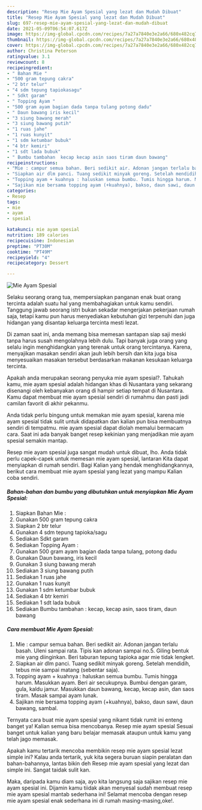 ```yaml
---
description: "Resep Mie Ayam Spesial yang lezat dan Mudah Dibuat"
title: "Resep Mie Ayam Spesial yang lezat dan Mudah Dibuat"
slug: 697-resep-mie-ayam-spesial-yang-lezat-dan-mudah-dibuat
date: 2021-05-09T06:54:07.617Z
image: https://img-global.cpcdn.com/recipes/7a27a7840e3e2a66/680x482cq70/mie-ayam-spesial-foto-resep-utama.jpg
thumbnail: https://img-global.cpcdn.com/recipes/7a27a7840e3e2a66/680x482cq70/mie-ayam-spesial-foto-resep-utama.jpg
cover: https://img-global.cpcdn.com/recipes/7a27a7840e3e2a66/680x482cq70/mie-ayam-spesial-foto-resep-utama.jpg
author: Christina Peterson
ratingvalue: 3.1
reviewcount: 8
recipeingredient:
- " Bahan Mie "
- "500 gram tepung cakra"
- "2 btr telur"
- "4 sdm tepung tapiokasagu"
- " Sdkt garam"
- " Topping Ayam "
- "500 gram ayam bagian dada tanpa tulang potong dadu"
- " Daun bawang iris kecil"
- "3 siung bawang merah"
- "3 siung bawang putih"
- "1 ruas jahe"
- "1 ruas kunyit"
- "1 sdm ketumbar bubuk"
- "4 btr kemiri"
- "1 sdt lada bubuk"
- " Bumbu tambahan  kecap kecap asin saos tiram daun bawang"
recipeinstructions:
- "Mie : campur semua bahan. Beri sedikit air. Adonan jangan terlalu basah. Uleni sampai rata. Tipis kan adonan sampai no.5. Giling bentuk mie yang diinginkan. Beri taburan tepung tapioka agar mie tidak lengket."
- "Siapkan air dlm panci. Tuang sedikit minyak goreng. Setelah mendidih, tebus mie sampai matang (sebentar saja)."
- "Topping ayam + kuahnya : haluskan semua bumbu. Tumis hingga harum. Masukkan ayam. Beri air secukupnya. Bumbui dengan garam, gula, kaldu jamur. Masukkan daun bawang, kecap, kecap asin, dan saos tiram. Masak sampai ayam lunak."
- "Sajikan mie bersama topping ayam (+kuahnya), bakso, daun sawi, daun bawang, sambal."
categories:
- Resep
tags:
- mie
- ayam
- spesial

katakunci: mie ayam spesial 
nutrition: 189 calories
recipecuisine: Indonesian
preptime: "PT30M"
cooktime: "PT49M"
recipeyield: "4"
recipecategory: Dessert

---
```



![Mie Ayam Spesial](https://img-global.cpcdn.com/recipes/7a27a7840e3e2a66/680x482cq70/mie-ayam-spesial-foto-resep-utama.jpg)

Selaku seorang orang tua, mempersiapkan panganan enak buat orang tercinta adalah suatu hal yang membahagiakan untuk kamu sendiri. Tanggung jawab seorang istri bukan sekadar mengerjakan pekerjaan rumah saja, tetapi kamu pun harus menyediakan kebutuhan gizi terpenuhi dan juga hidangan yang disantap keluarga tercinta mesti lezat.

Di zaman  saat ini, anda memang bisa memesan santapan siap saji meski tanpa harus susah mengolahnya lebih dulu. Tapi banyak juga orang yang selalu ingin menghidangkan yang terenak untuk orang tercintanya. Karena, menyajikan masakan sendiri akan jauh lebih bersih dan kita juga bisa menyesuaikan masakan tersebut berdasarkan makanan kesukaan keluarga tercinta. 



Apakah anda merupakan seorang penyuka mie ayam spesial?. Tahukah kamu, mie ayam spesial adalah hidangan khas di Nusantara yang sekarang disenangi oleh kebanyakan orang di hampir setiap tempat di Nusantara. Kamu dapat membuat mie ayam spesial sendiri di rumahmu dan pasti jadi camilan favorit di akhir pekanmu.

Anda tidak perlu bingung untuk memakan mie ayam spesial, karena mie ayam spesial tidak sulit untuk didapatkan dan kalian pun bisa membuatnya sendiri di tempatmu. mie ayam spesial dapat diolah memalui bermacam cara. Saat ini ada banyak banget resep kekinian yang menjadikan mie ayam spesial semakin mantap.

Resep mie ayam spesial juga sangat mudah untuk dibuat, lho. Anda tidak perlu capek-capek untuk memesan mie ayam spesial, lantaran Kita dapat menyiapkan di rumah sendiri. Bagi Kalian yang hendak menghidangkannya, berikut cara membuat mie ayam spesial yang lezat yang mampu Kalian coba sendiri.

<!--inarticleads1-->

##### Bahan-bahan dan bumbu yang dibutuhkan untuk menyiapkan Mie Ayam Spesial:

1. Siapkan  Bahan Mie :
1. Gunakan 500 gram tepung cakra
1. Siapkan 2 btr telur
1. Gunakan 4 sdm tepung tapioka/sagu
1. Sediakan  Sdkt garam
1. Sediakan  Topping Ayam :
1. Gunakan 500 gram ayam bagian dada tanpa tulang, potong dadu
1. Gunakan  Daun bawang, iris kecil
1. Gunakan 3 siung bawang merah
1. Sediakan 3 siung bawang putih
1. Sediakan 1 ruas jahe
1. Gunakan 1 ruas kunyit
1. Gunakan 1 sdm ketumbar bubuk
1. Sediakan 4 btr kemiri
1. Sediakan 1 sdt lada bubuk
1. Sediakan  Bumbu tambahan : kecap, kecap asin, saos tiram, daun bawang




<!--inarticleads2-->

##### Cara membuat Mie Ayam Spesial:

1. Mie : campur semua bahan. Beri sedikit air. Adonan jangan terlalu basah. Uleni sampai rata. Tipis kan adonan sampai no.5. Giling bentuk mie yang diinginkan. Beri taburan tepung tapioka agar mie tidak lengket.
1. Siapkan air dlm panci. Tuang sedikit minyak goreng. Setelah mendidih, tebus mie sampai matang (sebentar saja).
1. Topping ayam + kuahnya : haluskan semua bumbu. Tumis hingga harum. Masukkan ayam. Beri air secukupnya. Bumbui dengan garam, gula, kaldu jamur. Masukkan daun bawang, kecap, kecap asin, dan saos tiram. Masak sampai ayam lunak.
1. Sajikan mie bersama topping ayam (+kuahnya), bakso, daun sawi, daun bawang, sambal.




Ternyata cara buat mie ayam spesial yang nikamt tidak rumit ini enteng banget ya! Kalian semua bisa mencobanya. Resep mie ayam spesial Sesuai banget untuk kalian yang baru belajar memasak ataupun untuk kamu yang telah jago memasak.

Apakah kamu tertarik mencoba membikin resep mie ayam spesial lezat simple ini? Kalau anda tertarik, yuk kita segera buruan siapin peralatan dan bahan-bahannya, lantas bikin deh Resep mie ayam spesial yang lezat dan simple ini. Sangat taidak sulit kan. 

Maka, daripada kamu diam saja, ayo kita langsung saja sajikan resep mie ayam spesial ini. Dijamin kamu tiidak akan menyesal sudah membuat resep mie ayam spesial mantab sederhana ini! Selamat mencoba dengan resep mie ayam spesial enak sederhana ini di rumah masing-masing,oke!.

